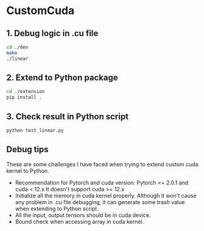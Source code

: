 # CustomCuda

## 1. Debug logic in .cu file
```bash
cd ./dev
make
./linear
```

## 2. Extend to Python package
```bash
cd ./extension
pip install .
```

## 3. Check result in Python script
```bash
python test_linear.py
```

## Debug tips
These are some challenges I have faced when trying to extend custom cuda kernel to Python.

* Recommendation for Pytorch and cuda version: Pytorch <= 2.0.1 and cuda < 12.x
It doesn't support cuda >= 12.x
* Initialize all the memory in cuda kernel properly. Although it won't cause any problem in .cu file debugging, it can generate some trash value when extending to Python script.
* All the input, output tensors should be in cuda device.
* Bound check when accessing array in cuda kernel.
